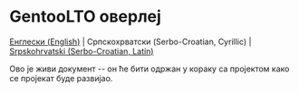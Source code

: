 # GentooLTO оверлеј

[Енглески (English)](/README.md) | Српскохрватски (Serbo-Croatian, Cyrillic) | [Srpskohrvatski (Serbo-Croatian, Latin)](/PROČITAJ_ME.md)

Ово је живи документ -- он ће бити одржан у кораку са пројектом како се пројекат буде развијао.
